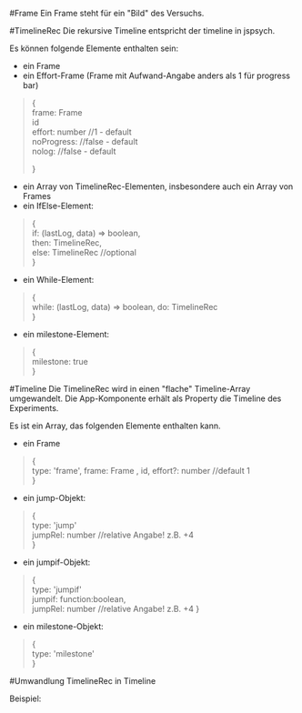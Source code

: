 #Frame
Ein Frame steht für ein "Bild" des Versuchs.

#TimelineRec
Die rekursive Timeline entspricht der timeline in jspsych. 


Es können folgende Elemente enthalten sein:
* ein Frame
* ein Effort-Frame (Frame mit Aufwand-Angabe anders als 1 für progress bar)
> {  
>frame: Frame  
>id  
>effort: number //1 - default  
>noProgress: //false - default    
>nolog: //false - default
>
>}
* ein Array von TimelineRec-Elementen, insbesondere auch ein Array von Frames
* ein IfElse-Element:  
> {  
> if: (lastLog, data) => boolean,  
> then: TimelineRec,  
> else: TimelineRec //optional  
> }
* ein While-Element:  
> {  
> while: (lastLog, data) => boolean,
> do: TimelineRec  
> }
* ein milestone-Element:  
> {  
> milestone: true  
> }


#Timeline
Die TimelineRec wird in einen "flache" Timeline-Array umgewandelt.
Die App-Komponente erhält als Property die Timeline des Experiments. 

Es ist ein Array, das folgenden Elemente enthalten kann.
* ein Frame
> {  
>type: 'frame',
>frame: Frame ,
>id,
>effort?: number //default 1  
>}
* ein jump-Objekt:  
> {  
>type: 'jump'  
>jumpRel: number   //relative Angabe! z.B. +4  
>}
* ein jumpif-Objekt:  
> {  
> type: 'jumpif'  
> jumpif: function:boolean,    
> jumpRel: number  //relative Angabe! z.B. +4
> }
* ein milestone-Objekt:  
> {  
> type: 'milestone'  
> }

#Umwandlung TimelineRec in Timeline



Beispiel:  
  
  
